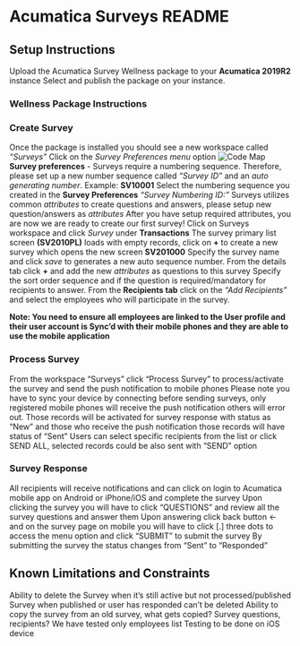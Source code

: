 # Acumatica Surveys README

## Setup Instructions
Upload the Acumatica Survey Wellness package to your **Acumatica 2019R2** instance 
Select and publish the package on your instance.

### Wellness Package Instructions

### Create Survey
Once the package is installed you should see a new workspace called *“Surveys”*
Click on the *Survey Preferences menu* option
![Code Map](images/CodeMap.png)
**Survey preferences** - Surveys require a numbering sequence. Therefore, please set up a new number sequence called *“Survey ID”* and an *auto generating number*. Example: **SV10001**
Select the numbering sequence you created in the **Survey Preferences** *“Survey Numbering ID:”*
Surveys utilizes common *attributes* to create questions and answers, please setup new question/answers as *attributes*
After you have setup required attributes, you are now we are ready to create our first survey!
Click on Surveys workspace and click *Survey* under **Transactions** 
The survey primary list screen **(SV2010PL)** loads with empty records, click on **+** to create a new survey which opens the new screen **SV201000**
Specify the survey name and click *save* to generates a new auto sequence number.
From the details tab click **+** and add the new *attributes* as questions to this survey
Specify the sort order sequence and if the question is required/mandatory for recipients to answer. 
From the **Recipients tab** click on the *“Add Recipients”* and select the employees who will participate in the survey.

**Note: You need to ensure all employees are linked to the User profile and their user account is Sync’d with their mobile phones and they are able to use the mobile application**

### Process Survey
From the workspace “Surveys” click “Process Survey” to process/activate the survey and send the push notification to mobile phones 
Please note you have to sync your device by connecting before sending surveys, only registered mobile phones will receive the push notification others will error out.
Those records will be activated for survey response with status as “New” and those who receive the push notification those records will have status of “Sent”
Users can select specific recipients from the list or click SEND ALL, selected records could be also sent with “SEND” option

### Survey Response
All recipients will receive notifications and can click on login to Acumatica mobile app on Android or iPhone/iOS and complete the survey 
Upon clicking the survey you will have to click “QUESTIONS” and review all the survey questions and answer them
Upon answering click back button ← and on the survey page on mobile you will have to click [.] three dots to access the menu option and click “SUBMIT” to submit the survey 
By submitting the survey the status changes from “Sent” to “Responded” 

## Known Limitations and Constraints
Ability to delete the Survey when it’s still active but not processed/published
Survey when published or user has responded can’t be deleted 
Ability to copy the survey from an old survey, what gets copied? Survey questions, recipients?
We have tested only employees list
Testing to be done on iOS device
